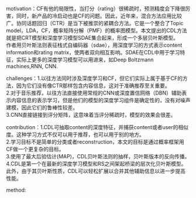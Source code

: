 motivation：CF有他的局限性，当打分（rating）很稀疏时，预测精度会下降很厉害，同时，新产品的冷启动也是CF的问题。因此，近年来，混合方法应用比较广。协同话题回归（CTR）是当下被推崇的紧耦合方法。它是一个整合了Topic model，LDA，CF，概率矩阵分解（PMF）的概率图模型。本文提出的CDL方法就是把CRT模型和深度学习模型SDAE集合起来，形成一个多层贝叶斯模型。  
作者用贝叶斯法则表征栈式自编码器（sdae），用深度学习的方式表示content information和rating matrix，使两者双向相互影响。SDAE在CDL中用于学习特征，实际上更多的深度学习模型可以用进来，如Deep Boltzmann machines,RNN, CNN.  
  
challenges：1.以往方法同时涉及深度学习和CF，但它们实际上属于基于CF的方法，因为它们没有像CTR那样包含内容信息，这对于准确推荐至关重要。  
2.对于音乐推荐，以往方法直接使用常规的CNN或深度置信网络（DBN）辅助表示内容信息的表示学习，但是他们的模型的深度学习组件是确定性的，没有对噪声建模，因此它们的鲁棒性较差。  
3.CNN直接链接到评分矩阵，这意味着当评分稀疏时，模型的效果会很差。  
  
contribution：1.CDL可抽取content的深度特征，并捕获content或者user的相似度。这种学习方式不仅可以用于推荐，也可以用于别的地方。  
2.学习目标不是简单的分类或者reconstruction，本文的目标是通过概率框架用CF做一个更复杂的目标。  
3.使用了最大后验估计(MAP)，CDL贝叶斯法则的抽样，贝叶斯版本的反向传播。  
4.CDL是第一个在最新的深度学习模型和RS之间架起桥梁的层次化贝叶斯模型。此外，由于其贝叶斯性质，CDL可以轻松扩展以合并其他辅助信息以进一步提高性能。  

method:

